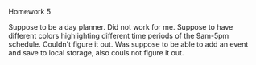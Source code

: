 Homework 5

Suppose to be a day planner. Did not work for me. Suppose to have different colors highlighting different time periods of the 9am-5pm schedule. Couldn't figure it out. Was suppose to be able to add an event and save to local storage, also couls not figure it out. 
